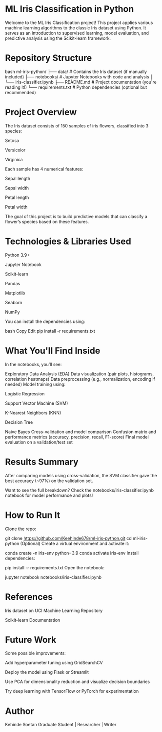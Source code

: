 # ML Iris Classification in Python
Welcome to the ML Iris Classification project! This project applies various machine learning algorithms to the classic Iris dataset using Python. It serves as an introduction to supervised learning, model evaluation, and predictive analysis using the Scikit-learn framework.

# Repository Structure
bash
ml-iris-python/
├── data/               # Contains the Iris dataset (if manually included)
├── notebooks/          # Jupyter Notebooks with code and analysis
│   └── iris-classifier.ipynb
├── README.md           # Project documentation (you're reading it!)
└── requirements.txt    # Python dependencies (optional but recommended)
# Project Overview
The Iris dataset consists of 150 samples of iris flowers, classified into 3 species:

Setosa

Versicolor

Virginica

Each sample has 4 numerical features:

Sepal length

Sepal width

Petal length

Petal width

The goal of this project is to build predictive models that can classify a flower’s species based on these features.

# Technologies & Libraries Used
Python 3.9+

Jupyter Notebook

Scikit-learn

Pandas

Matplotlib

Seaborn

NumPy

You can install the dependencies using:

bash
Copy
Edit
pip install -r requirements.txt
# What You'll Find Inside
In the notebooks, you’ll see:

 Exploratory Data Analysis (EDA)
 Data visualization (pair plots, histograms, correlation heatmaps)
 Data preprocessing (e.g., normalization, encoding if needed)
 Model training using:

Logistic Regression

Support Vector Machine (SVM)

K-Nearest Neighbors (KNN)

Decision Tree

Naive Bayes
 Cross-validation and model comparison
 Confusion matrix and performance metrics (accuracy, precision, recall, F1-score)
Final model evaluation on a validation/test set

# Results Summary
After comparing models using cross-validation, the SVM classifier gave the best accuracy (~97%) on the validation set.

Want to see the full breakdown? Check the notebooks/iris-classifier.ipynb notebook for model performance and plots!

# How to Run It
Clone the repo:

git clone https://github.com/Keehinde678/ml-iris-python.git
cd ml-iris-python
(Optional) Create a virtual environment and activate it:


conda create -n iris-env python=3.9
conda activate iris-env
Install dependencies:

pip install -r requirements.txt
Open the notebook:

jupyter notebook notebooks/iris-classifier.ipynb
# References
Iris dataset on UCI Machine Learning Repository

Scikit-learn Documentation

# Future Work
Some possible improvements:

Add hyperparameter tuning using GridSearchCV

Deploy the model using Flask or Streamlit

Use PCA for dimensionality reduction and visualize decision boundaries

Try deep learning with TensorFlow or PyTorch for experimentation

# Author
Kehinde Soetan
Graduate Student | Researcher | Writer
